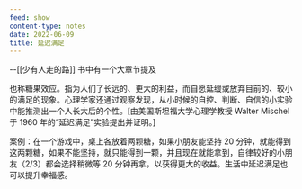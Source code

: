 ```yaml
---
feed: show
content-type: notes
date: 2022-06-09
title: 延迟满足
---
```


--[[少有人走的路]] 书中有一个大章节提及

也称糖果效应。指为人们了长远的、更大的利益，而自愿延缓或放弃目前的、较小的满足的现象。心理学家还通过观察发现，从小时候的自控、判断、自信的小实验中能推测出一个人长大后的个性。[由美国斯坦福大学心理学教授 Walter Mischel 于 1960 年的“延迟满足”实验提出并证明。]

案例：在一个游戏中，桌上各放着两颗糖，如果小朋友能坚持 20 分钟，就能得到这两颗糖，如果不能坚持，就只能得到一颗，并且现在就能拿到，自律较好的小朋友（2/3）都会选择稍微等 20 分钟再拿，以获得更大的收益。生活中延迟满足也可以提升幸福感。
